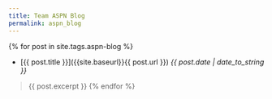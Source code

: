 ```yaml
---
title: Team ASPN Blog
permalink: aspn_blog
---
```


{% for post in site.tags.aspn-blog %}
* [{{ post.title }}]({{site.baseurl}}{{ post.url }}) *{{ post.date | date_to_string }}*
> {{ post.excerpt }}
{% endfor %}